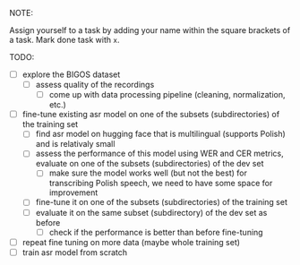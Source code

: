NOTE:

Assign yourself to a task by adding your name within the square brackets of a task. Mark done task with `x`.

TODO:

- [ ] explore the BIGOS dataset
  - [ ] assess quality of the recordings
    - [ ] come up with data processing pipeline (cleaning, normalization, etc.)
- [ ] fine-tune existing asr model on one of the subsets (subdirectories) of the training set
  - [ ] find asr model on hugging face that is multilingual (supports Polish) and is relativaly small
  - [ ] assess the performance of this model using WER and CER metrics, evaluate on one of the subsets (subdirectories) of the dev set
    - [ ] make sure the model works well (but not the best) for transcribing Polish speech, we need to have some space for improvement
  - [ ] fine-tune it on one of the subsets (subdirectories) of the training set
  - [ ] evaluate it on the same subset (subdirectory) of the dev set as before
    - [ ] check if the performance is better than before fine-tuning
- [ ] repeat fine tuning on more data (maybe whole training set)
- [ ] train asr model from scratch
